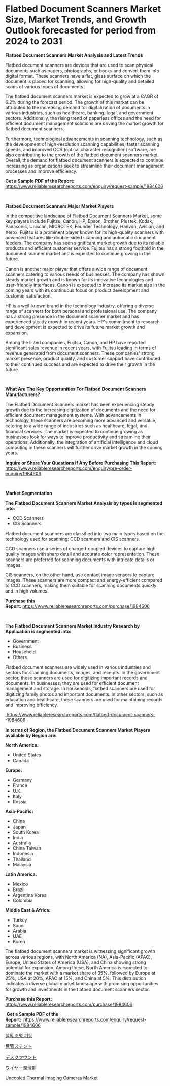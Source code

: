 <p><h1>Flatbed Document Scanners Market Size, Market Trends, and Growth Outlook forecasted for period from 2024 to 2031</h1></p><p><strong>Flatbed Document Scanners Market Analysis and Latest Trends</strong></p>
<p><p>Flatbed document scanners are devices that are used to scan physical documents such as papers, photographs, or books and convert them into digital format. These scanners have a flat, glass surface on which the document is placed for scanning, allowing for high-quality and detailed scans of various types of documents.</p><p>The flatbed document scanners market is expected to grow at a CAGR of 6.2% during the forecast period. The growth of this market can be attributed to the increasing demand for digitalization of documents in various industries, such as healthcare, banking, legal, and government sectors. Additionally, the rising trend of paperless offices and the need for efficient document management solutions are driving the market growth for flatbed document scanners.</p><p>Furthermore, technological advancements in scanning technology, such as the development of high-resolution scanning capabilities, faster scanning speeds, and improved OCR (optical character recognition) software, are also contributing to the growth of the flatbed document scanners market. Overall, the demand for flatbed document scanners is expected to continue increasing as organizations seek to streamline their document management processes and improve efficiency.</p></p>
<p><strong>Get a Sample PDF of the Report:&nbsp;</strong> <a href="https://www.reliableresearchreports.com/enquiry/request-sample/1984606">https://www.reliableresearchreports.com/enquiry/request-sample/1984606</a></p>
<p>&nbsp;</p>
<p><strong>Flatbed Document Scanners Major Market Players</strong></p>
<p><p>In the competitive landscape of Flatbed Document Scanners Market, some key players include Fujitsu, Canon, HP, Epson, Brother, Plustek, Kodak, Panasonic, Uniscan, MICROTEK, Founder Technology, Hanvon, Avision, and Xerox. Fujitsu is a prominent player known for its high-quality scanners with advanced features like double-sided scanning and automatic document feeders. The company has seen significant market growth due to its reliable products and efficient customer service. Fujitsu has a strong foothold in the document scanner market and is expected to continue growing in the future.</p><p>Canon is another major player that offers a wide range of document scanners catering to various needs of businesses. The company has shown steady market growth and is known for its innovative technologies and user-friendly interfaces. Canon is expected to increase its market size in the coming years with its continuous focus on product development and customer satisfaction.</p><p>HP is a well-known brand in the technology industry, offering a diverse range of scanners for both personal and professional use. The company has a strong presence in the document scanner market and has experienced steady growth in recent years. HP's commitment to research and development is expected to drive its future market growth and expansion.</p><p>Among the listed companies, Fujitsu, Canon, and HP have reported significant sales revenue in recent years, with Fujitsu leading in terms of revenue generated from document scanners. These companies' strong market presence, product quality, and customer support have contributed to their continued success and are expected to drive their growth in the future.</p></p>
<p>&nbsp;</p>
<p><strong>What Are The Key Opportunities For Flatbed Document Scanners Manufacturers?</strong></p>
<p><p>The Flatbed Document Scanners market has been experiencing steady growth due to the increasing digitization of documents and the need for efficient document management systems. With advancements in technology, these scanners are becoming more advanced and versatile, catering to a wide range of industries such as healthcare, legal, and financial services. The market is expected to continue growing as businesses look for ways to improve productivity and streamline their operations. Additionally, the integration of artificial intelligence and cloud computing in these scanners will further drive market growth in the coming years.</p></p>
<p><strong>Inquire or Share Your Questions If Any Before Purchasing This Report:</strong> <a href="https://www.reliableresearchreports.com/enquiry/pre-order-enquiry/1984606">https://www.reliableresearchreports.com/enquiry/pre-order-enquiry/1984606</a></p>
<p>&nbsp;</p>
<p><strong>Market Segmentation</strong></p>
<p><strong>The Flatbed Document Scanners Market Analysis by types is segmented into:</strong></p>
<p><ul><li>CCD Scanners</li><li>CIS Scanners</li></ul></p>
<p><p>Flatbed document scanners are classified into two main types based on the technology used for scanning: CCD scanners and CIS scanners. </p><p>CCD scanners use a series of charged-coupled devices to capture high-quality images with sharp detail and accurate color representation. These scanners are preferred for scanning documents with intricate details or images.</p><p>CIS scanners, on the other hand, use contact image sensors to capture images. These scanners are more compact and energy-efficient compared to CCD scanners, making them suitable for scanning documents quickly and in high volumes.</p></p>
<p><strong>Purchase this Report:&nbsp;</strong><a href="https://www.reliableresearchreports.com/purchase/1984606">https://www.reliableresearchreports.com/purchase/1984606</a></p>
<p>&nbsp;</p>
<p><strong>The Flatbed Document Scanners Market Industry Research by Application is segmented into:</strong></p>
<p><ul><li>Government</li><li>Business</li><li>Household</li><li>Others</li></ul></p>
<p><p>Flatbed document scanners are widely used in various industries and sectors for scanning documents, images, and receipts. In the government sector, these scanners are used for digitizing important records and documents. In businesses, they are used for efficient document management and storage. In households, flatbed scanners are used for digitizing family photos and important documents. In other sectors, such as education and healthcare, these scanners are used for maintaining records and improving efficiency.</p></p>
<p><a href="https://www.reliableresearchreports.com/flatbed-document-scanners-r1984606">&nbsp;https://www.reliableresearchreports.com/flatbed-document-scanners-r1984606</a></p>
<p><strong>In terms of Region, the Flatbed Document Scanners Market Players available by Region are:</strong></p>
<p>
    <p> <strong> North America: </strong>
        <ul>
            <li>United States</li>
            <li>Canada</li>
        </ul>
        </p> 
    <p> <strong> Europe: </strong>
        <ul>
            <li>Germany</li>
            <li>France</li>
            <li>U.K.</li>
            <li>Italy</li>
            <li>Russia</li>
        </ul>
        </p> 
    <p> <strong> Asia-Pacific: </strong>
        <ul>
            <li>China</li>
            <li>Japan</li>
            <li>South Korea</li>
            <li>India</li>
            <li>Australia</li>
            <li>China Taiwan</li>
            <li>Indonesia</li>
            <li>Thailand</li>
            <li>Malaysia</li>
        </ul>
        </p> 
    <p> <strong> Latin America: </strong>
        <ul>
            <li>Mexico</li>
            <li>Brazil</li>
            <li>Argentina Korea</li>
            <li>Colombia</li>
        </ul>
        </p> 
    <p> <strong> Middle East & Africa: </strong>
        <ul>
            <li>Turkey</li>
            <li>Saudi</li>
            <li>Arabia</li>
            <li>UAE</li>
            <li>Korea</li>
        </ul>
    </p>
    </p>
<p><p>The flatbed document scanners market is witnessing significant growth across various regions, with North America (NA), Asia-Pacific (APAC), Europe, United States of America (USA), and China showing strong potential for expansion. Among these, North America is expected to dominate the market with a market share of 35%, followed by Europe at 25%, USA at 20%, APAC at 15%, and China at 5%. This distribution indicates a diverse global market landscape with promising opportunities for growth and investments in the flatbed document scanners sector.</p></p>
<p><strong>Purchase this Report: </strong><a href="https://www.reliableresearchreports.com/purchase/1984606">https://www.reliableresearchreports.com/purchase/1984606</a></p>
<p>&nbsp;<strong>Get a Sample PDF of the Report:&nbsp;&nbsp;</strong><a href="https://www.reliableresearchreports.com/enquiry/request-sample/1984606">https://www.reliableresearchreports.com/enquiry/request-sample/1984606</a></p>
<p><strong></strong></p>
<p><p><a href="https://medium.com/@bricebeahan2023/%EC%95%BC%EC%99%B8-%EC%A1%B0%EB%AA%85-%EB%A7%A4%EB%8C%80-%EC%8B%9C%EC%9E%A5-%EC%8B%9C%EC%9E%A5-%EC%A0%90%EC%9C%A0%EC%9C%A8-%EC%8B%9C%EC%9E%A5-%EB%8F%99%ED%96%A5-%EB%B0%8F-%EB%AF%B8%EB%9E%98-%EC%84%B1%EC%9E%A5-%ED%83%90%EC%83%89-08e674536894">실외 조명 기둥</a></p><p><a href="https://github.com/Sophiaard2003/Market-Research-Report-List-1/blob/main/800849134194.md">尿管ステント</a></p><p><a href="https://medium.com/@billyarton5656871/%E3%83%87%E3%82%B9%E3%82%AF%E3%83%9E%E3%82%A6%E3%83%B3%E3%83%88%E5%B8%82%E5%A0%B4%E3%81%AE%E8%A6%8F%E6%A8%A1%E3%81%AF-%E3%82%B0%E3%83%AD%E3%83%BC%E3%83%90%E3%83%AB%E7%94%A3%E6%A5%AD%E3%81%AB%E3%81%8A%E3%81%91%E3%82%8B%E6%9C%80%E9%81%A9%E3%81%AA%E3%83%9E%E3%83%BC%E3%82%B1%E3%83%86%E3%82%A3%E3%83%B3%E3%82%B0%E3%83%81%E3%83%A3%E3%83%8D%E3%83%AB%E3%82%92%E6%98%8E%E3%82%89%E3%81%8B%E3%81%AB%E3%81%97%E3%81%BE%E3%81%99-9cec32a84b37">デスクマウント</a></p><p><a href="https://medium.com/@jordanilliamson678678/%E3%83%AF%E3%82%A4%E3%83%A4%E3%83%BC%E6%BD%A4%E6%BB%91%E5%89%A4%E5%B8%82%E5%A0%B4%E3%81%AE%E5%88%86%E6%9E%90-%E3%82%B0%E3%83%AD%E3%83%BC%E3%83%90%E3%83%AB%E7%94%A3%E6%A5%AD%E3%81%AE%E5%B1%95%E6%9C%9B%E3%81%A8%E4%BA%88%E6%B8%AC-2024%E5%B9%B4%E3%81%8B%E3%82%892031%E5%B9%B4-7f21e7f9dd5d">ワイヤー潤滑剤</a></p><p><a href="https://github.com/brenzgnarento/Market-Research-Report-List-2/blob/main/uncooled-thermal-imaging-cameras-market.md">Uncooled Thermal Imaging Cameras Market</a></p></p>